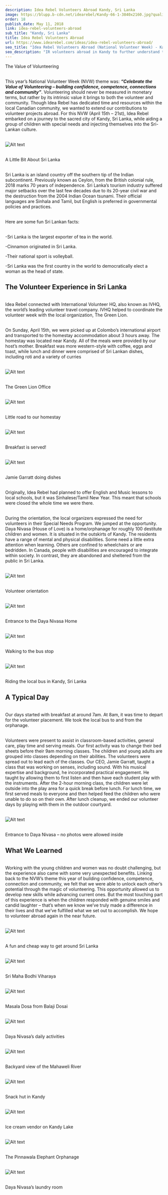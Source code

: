 ```yaml
---
description: Idea Rebel Volunteers Abroad Kandy, Sri Lanka
image: https://blupp.b-cdn.net/idearebel/Kandy-66-1-3840x2160.jpg?quality=80&width=800
order: 18
publish_date: May 11, 2018
link: idea-rebel-volunteers-abroad
sub_title: "Kandy, Sri Lanka"
title: Idea Rebel Volunteers Abroad
url: https://www.idearebel.com/ideas/idea-rebel-volunteers-abroad/
seo_title: "Idea Rebel Volunteers Abroad (National Volunteer Week) - Kandy, Sri Lanka"
seo_description: "IR volunteers abroad in Kandy to further understand the value of volunteering. Though challenging, the experience came with some very unexpected benefits..."
---
```

The Value of Volunteering

\
This year’s National Volunteer Week (NVW) theme was: **_“Celebrate the Value of Volunteering – building confidence, competence, connections and community”_**. Volunteering should never be measured in monetary terms, but rather by its intrinsic value it brings to both the volunteer and community. Though Idea Rebel has dedicated time and resources within the local Canadian community, we wanted to extend our contributions to volunteer projects abroad. For this NVW (April 15th – 21st), Idea Rebel embarked on a journey to the sacred city of Kandy, Sri Lanka, while aiding a group of children with special needs and injecting themselves into the Sri-Lankan culture.

\
![Alt text](https://blupp.b-cdn.net/idearebel/sir_lanka_vista.jpg?quality=80&width=800?quality=80&width=800 "a title")

\
A Little Bit About Sri Lanka

\
Sri Lanka is an island country off the southern tip of the Indian subcontinent. Previously known as Ceylon, from the British colonial rule, 2018 marks 70 years of independence. Sri Lanka’s tourism industry suffered major setbacks over the last few decades due to its 20-year civil war and the destruction from the 2004 Indian Ocean tsunami. Their official languages are Sinhala and Tamil, but English is preferred in governmental policies and practices.

\
Here are some fun Sri Lankan facts:

\
-Sri Lanka is the largest exporter of tea in the world.

-Cinnamon originated in Sri Lanka.

-Their national sport is volleyball.

-Sri Lanka was the first country in the world to democratically elect a woman as the head of state.

## The Volunteer Experience in Sri Lanka

\
Idea Rebel connected with International Volunteer HQ, also known as IVHQ, the world’s leading volunteer travel company. IVHQ helped to coordinate the volunteer week with the local organization, The Green Lion.

\
On Sunday, April 15th, we were picked up at Colombo’s international airport and transported to the homestay accommodation about 3 hours away. The homestay was located near Kandy. All of the meals were provided by our host’s mother. Breakfast was more western-style with coffee, eggs and toast, while lunch and dinner were comprised of Sri Lankan dishes, including roti and a variety of curries

\
![Alt text](https://blupp.b-cdn.net/idearebel/green_lion_office.jpg?quality=80&width=800?quality=80&width=800 "a title")

\
The Green Lion Office

\
![Alt text](https://blupp.b-cdn.net/idearebel/little_road_to_our_homestay.jpg?quality=80&width=800?quality=80&width=800 "a title")

\
Little road to our homestay

\
![Alt text](https://blupp.b-cdn.net/idearebel/breakfast_is_served.jpg?quality=80&width=800?quality=80&width=800 "a title")

\
Breakfast is served!

\
![Alt text](https://blupp.b-cdn.net/idearebel/jamie_doing_dishes.jpg?quality=80&width=800?quality=80&width=800 "a title")

\
Jamie Garratt doing dishes

\
Originally, Idea Rebel had planned to offer English and Music lessons to local schools, but it was Sinhalese/Tamil New Year. This meant that schools were closed the whole time we were there.

\
During the orientation, the local organizers expressed the need for volunteers in their Special Needs Program. We jumped at the opportunity. Daya Nivasa (House of Love) is a home/orphanage for roughly 100 destitute children and women. It is situated in the outskirts of Kandy. The residents have a range of mental and physical disabilities. Some need a little extra attention when learning. Others are confined to wheelchairs or are bedridden. In Canada, people with disabilities are encouraged to integrate within society. In contrast, they are abandoned and sheltered from the public in Sri Lanka.

\
![Alt text](https://blupp.b-cdn.net/idearebel/volunteer_orientation.jpg?quality=80&width=800?quality=80&width=800 "a title")

\
Volunteer orientation

\
![Alt text](https://blupp.b-cdn.net/idearebel/415BF60D-CAE1-40EC-82E9-617C4A2A152A.jpg?quality=80&width=800?quality=80&width=800 "a title")

\
Entrance to the Daya Nivasa Home

\
![Alt text](https://blupp.b-cdn.net/idearebel/639857CF-B23C-452F-9E0B-7F9B1D1EF202.jpg?quality=80&width=800?quality=80&width=800 "a title")

\
Walking to the bus stop

\
![Alt text](https://blupp.b-cdn.net/idearebel/6CE0DE66-D273-477B-9CB4-304DDA550411.jpg?quality=80&width=800?quality=80&width=800 "a title")

\
Riding the local bus in Kandy, Sri Lanka

## A Typical Day

\
Our days started with breakfast at around 7am. At 8am, it was time to depart for the volunteer placement. We took the local bus to and from the orphanage.

\
Volunteers were present to assist in classroom-based activities, general care, play time and serving meals. Our first activity was to change their bed sheets before their 9am morning classes. The children and young adults are grouped into classes depending on their abilities.  The volunteers were spread out to lead each of the classes. Our CEO, Jamie Garratt, taught a class that was working on senses, including sound. With his musical expertise and background, he incorporated practical engagement. He taught by allowing them to first listen and then have each student play with the instruments. After the 2-hour morning class, the children were let outside into the play area for a quick break before lunch. For lunch time, we first served meals to everyone and then helped feed the children who were unable to do so on their own. After lunch cleanup, we ended our volunteer days by playing with them in the outdoor courtyard.

\
![Alt text](https://blupp.b-cdn.net/idearebel/peace_begins_with_a_smile.jpg?quality=80&width=800?quality=80&width=800 "a title")

\
Entrance to Daya Nivasa – no photos were allowed inside

## What We Learned

\
Working with the young children and women was no doubt challenging, but the experience also came with some very unexpected benefits. Linking back to the NVW’s theme this year of building confidence, competence, connection and community, we felt that we were able to unlock each other’s potential through the magic of volunteering. This opportunity allowed us to develop new skills while advancing current ones. But the most touching part of this experience is when the children responded with genuine smiles and candid laughter – that’s when we know we’ve truly made a difference in their lives and that we’ve fulfilled what we set out to accomplish. We hope to volunteer abroad again in the near future.

\
![Alt text](https://blupp.b-cdn.net/idearebel/8C62EA0A-51AE-4FA1-82E8-ECD71775B1E4.jpg?quality=80&width=800?quality=80&width=800 "a title")

\
A fun and cheap way to get around Sri Lanka

\
![Alt text](https://blupp.b-cdn.net/idearebel/91978E32-4FF8-4094-B5BA-A3F5896F3619.jpg?quality=80&width=800?quality=80&width=800 "a title")

\
Sri Maha Bodhi Viharaya

\
![Alt text](https://blupp.b-cdn.net/idearebel/E5D57831-647E-4BFD-B1D1-B2DCF8674FA5.jpg?quality=80&width=800?quality=80&width=800 "a title")

\
Masala Dosa from Balaji Dosai

\
![Alt text](https://blupp.b-cdn.net/idearebel/AF486F13-B55F-4535-BA43-7698CEA7D377.jpg?quality=80&width=800?quality=80&width=800 "a title")

\
Daya Nivasa’s daily activities

\
![Alt text](https://blupp.b-cdn.net/idearebel/ABD4E527-872F-4455-BC47-BA87D7CC8B4D.jpg?quality=80&width=800?quality=80&width=800 "a title")

\
Backyard view of the Mahaweli River

\
![Alt text](https://blupp.b-cdn.net/idearebel/02E08FEC-0C47-47FA-A08A-90E1947EE78A.jpg?quality=80&width=800?quality=80&width=800 "a title")

\
Snack hut in Kandy

\
![Alt text](https://blupp.b-cdn.net/idearebel/1ED85C6A-43D1-432E-A94D-4CAF680D5296-1g.jpg?quality=80&width=800 "a title")

\
Ice cream vendor on Kandy Lake

\
![Alt text](https://blupp.b-cdn.net/idearebel/IMG_6539.jpeg?quality=80&width=800?quality=80&width=800 "a title")

\
The Pinnawala Elephant Orphanage

\
![Alt text](https://blupp.b-cdn.net/idearebel/8363178B-003D-43DF-8C43-98402DA81060.jpg?quality=80&width=800?quality=80&width=800 "a title")

\
Daya Nivasa’s laundry room
